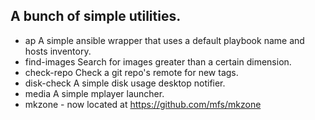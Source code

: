 ## A bunch of simple utilities.

- ap A simple ansible wrapper that uses a default playbook name and hosts inventory.
- find-images Search for images greater than a certain dimension.
- check-repo Check a git repo's remote for new tags.
- disk-check A simple disk usage desktop notifier.
- media A simple mplayer launcher.
- mkzone - now located at https://github.com/mfs/mkzone
